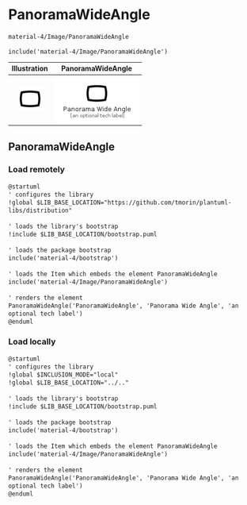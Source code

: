 # PanoramaWideAngle


```text
material-4/Image/PanoramaWideAngle
```

```text
include('material-4/Image/PanoramaWideAngle')
```



| Illustration | PanoramaWideAngle |
| :---: | :---: |
| ![illustration for Illustration](../../material-4/Image/PanoramaWideAngle.png) | ![illustration for PanoramaWideAngle](../../material-4/Image/PanoramaWideAngle.Local.png) |




## PanoramaWideAngle

### Load remotely
```plantuml
@startuml
' configures the library
!global $LIB_BASE_LOCATION="https://github.com/tmorin/plantuml-libs/distribution"

' loads the library's bootstrap
!include $LIB_BASE_LOCATION/bootstrap.puml

' loads the package bootstrap
include('material-4/bootstrap')

' loads the Item which embeds the element PanoramaWideAngle
include('material-4/Image/PanoramaWideAngle')

' renders the element
PanoramaWideAngle('PanoramaWideAngle', 'Panorama Wide Angle', 'an optional tech label')
@enduml
```

### Load locally
```plantuml
@startuml
' configures the library
!global $INCLUSION_MODE="local"
!global $LIB_BASE_LOCATION="../.."

' loads the library's bootstrap
!include $LIB_BASE_LOCATION/bootstrap.puml

' loads the package bootstrap
include('material-4/bootstrap')

' loads the Item which embeds the element PanoramaWideAngle
include('material-4/Image/PanoramaWideAngle')

' renders the element
PanoramaWideAngle('PanoramaWideAngle', 'Panorama Wide Angle', 'an optional tech label')
@enduml
```

